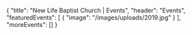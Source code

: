 {
"title": "New Life Baptist Church | Events",
  "header": "Events",
  "featuredEvents": [
    {
      "image": "/images/uploads/2019.jpg"
    }
  ],
  "moreEvents": []
}

